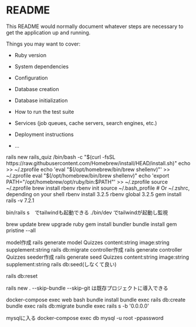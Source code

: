 # README

This README would normally document whatever steps are necessary to get the
application up and running.

Things you may want to cover:

* Ruby version

* System dependencies

* Configuration

* Database creation

* Database initialization

* How to run the test suite

* Services (job queues, cache servers, search engines, etc.)

* Deployment instructions

* ...

rails new rails_quiz
/bin/bash -c "$(curl -fsSL https://raw.githubusercontent.com/Homebrew/install/HEAD/install.sh)"
echo >> ~/.zprofile
echo 'eval "$(/opt/homebrew/bin/brew shellenv)"' >> ~/.zprofile
eval "$(/opt/homebrew/bin/brew shellenv)"
echo 'export PATH="/opt/homebrew/opt/ruby/bin:$PATH"' >> ~/.zprofile
source ~/.zprofile
brew install rbenv
rbenv init
source ~/.bash_profile  # Or ~/.zshrc, depending on your shell
rbenv install 3.2.5
rbenv global 3.2.5
gem install rails -v 7.2.1

bin/rails s　でtailwindも起動できる
./bin/dev でtailwindが起動し監視

brew update
brew upgrade ruby
gem install bundler
bundle install
gem pristine --all

model作成
rails generate model Quizzes content:string image:string supplement:string
rails db:migrate
controller作成
rails generate controller Quizzes
seeder作成
rails generate seed Quizzes content:string image:string supplement:string
rails db:seed(しなくて良い)

rails db:reset

rails new . --skip-bundle --skip-git は既存プロジェクトに導入できる


docker-compose exec web bash
bundle install
bundle exec rails db:create
bundle exec rails db:migrate
bundle exec rails s -b '0.0.0.0'

mysqlに入る
docker-compose exec db mysql -u root -ppassword